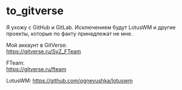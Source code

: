# to_gitverse  
Я ухожу с GitHub и GitLab. Исключением будут LotusWM и другие проекты, которые по факту принадлежат не мне. 

Мой аккаунт в GitVerse:  
https://gitverse.ru/SvZ_FTeam

FTeam:  
https://gitverse.ru/fteam

LotusWM:
https://github.com/ognevushka/lotuswm
